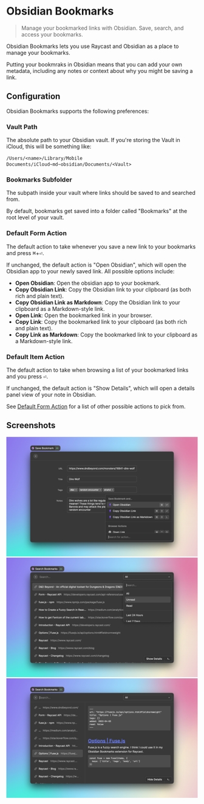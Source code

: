 # Obsidian Bookmarks

> Manage your bookmarked links with Obsidian. Save, search, and access your bookmarks.

Obsidian Bookmarks lets you use Raycast and Obsidian as a place to manage your bookmarks.

Putting your bookmraks in Obsidian means that you can add your own metadata, including any notes or context about why you might be saving a link.

## Configuration

Obsidian Bookmarks supports the following preferences:

### Vault Path

The absolute path to your Obsidian vault. If you're storing the Vault in iCloud, this will be something like:

```
/Users/<name>/Library/Mobile Documents/iCloud~md~obsidian/Documents/<Vault>
```

### Bookmarks Subfolder

The subpath inside your vault where links should be saved to and searched from.

By default, bookmarks get saved into a folder called "Bookmarks" at the root level of your vault.

### Default Form Action

The default action to take whenever you save a new link to your bookmarks and press <kbd>⌘</kbd>+<kbd>⏎</kbd>.

If unchanged, the default action is "Open Obsidian", which will open the Obsidian app to your newly saved link. All possible options include:

- **Open Obsidian**: Open the obsidian app to your bookmark.
- **Copy Obsidian Link**: Copy the Obsidian link to your clipboard (as both rich and plain text).
- **Copy Obsidian Link as Markdown**: Copy the Obsidian link to your clipboard as a Markdown-style link.
- **Open Link**: Open the bookmarked link in your browser.
- **Copy Link**: Copy the bookmarked link to your clipboard (as both rich and plain text).
- **Copy Link as Markdown**: Copy the bookmarked link to your clipboard as a Markdown-style link.

### Default Item Action

The default action to take when browsing a list of your bookmarked links and you press <kbd>⏎</kbd>.

If unchanged, the default action is "Show Details", which will open a details panel view of your note in Obsidian.

See [Default Form Action](#default-form-action) for a list of other possible actions to pick from.

## Screenshots

![Save a bookmark to Obsidian](./metadata/save-bookmark.png)
![Search all your bookmarks in Obsidian](./metadata/search-bookmarks.png)
![View your bookmark notes](./metadata/bookmark-details.png)
